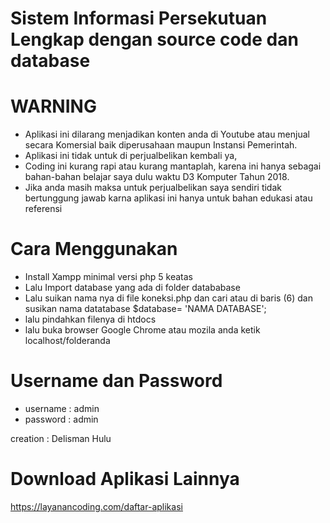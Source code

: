 # Sistem Informasi Persekutuan Lengkap dengan source code dan database


# WARNING

- Aplikasi ini dilarang menjadikan konten anda di Youtube atau menjual secara  Komersial baik diperusahaan maupun Instansi Pemerintah.
- Aplikasi ini tidak untuk di perjualbelikan kembali ya,
- Coding ini kurang rapi atau kurang mantaplah, karena ini hanya sebagai bahan-bahan belajar saya dulu waktu D3 Komputer Tahun 2018.  
- Jika anda masih maksa untuk perjualbelikan  saya sendiri tidak bertunggung jawab karna aplikasi ini hanya untuk bahan edukasi atau referensi  


# Cara Menggunakan

- Install Xampp minimal versi php 5 keatas
- Lalu Import database yang ada di folder datababase
- Lalu suikan nama nya di file koneksi.php dan cari 
  atau di baris (6) dan susikan nama datatabase	$database= 'NAMA DATABASE';
- lalu pindahkan filenya di htdocs
- lalu buka browser Google Chrome atau mozila anda ketik localhost/folderanda

# Username dan Password

- username : admin
- password : admin
 
creation : Delisman Hulu

# Download Aplikasi Lainnya
https://layanancoding.com/daftar-aplikasi
